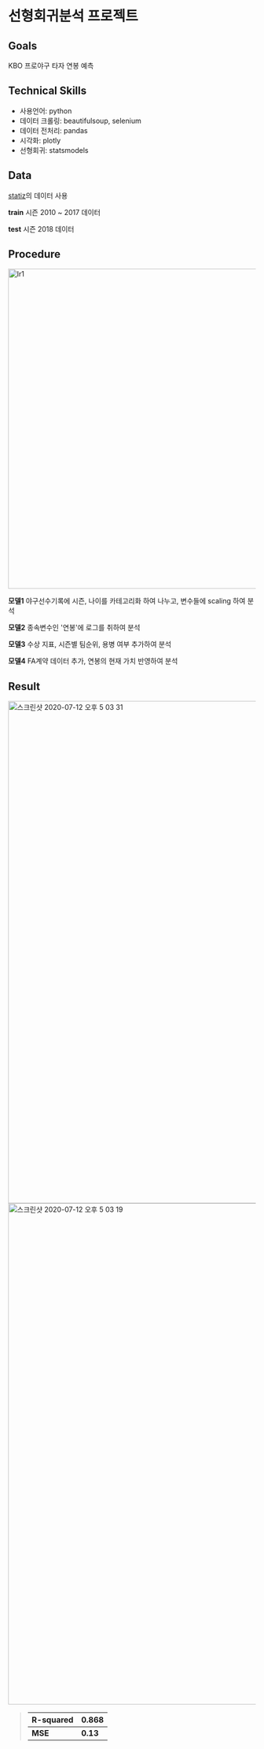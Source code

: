 # 선형회귀분석 프로젝트

## Goals
KBO 프로야구 타자 연봉 예측

## Technical Skills
- 사용언어: python
- 데이터 크롤링: beautifulsoup, selenium
- 데이터 전처리: pandas
- 시각화: plotly
- 선형회귀: statsmodels

## Data
[statiz](http://www.statiz.co.kr/main.php)의 데이터 사용

**train** 
    시즌 2010 ~ 2017 데이터

**test**
    시즌 2018 데이터

## Procedure
<img width="650" alt="lr1" src="https://user-images.githubusercontent.com/57264003/87558203-cbfe1380-c6f3-11ea-90b1-3605180511f3.png">

**모델1**   야구선수기록에 시즌, 나이를 카테고리화 하여 나누고, 변수들에 scaling 하여 분석

**모델2**
    종속변수인 '연봉'에 로그를 취하여 분석

**모델3**
   수상 지표, 시즌별 팀순위, 용병 여부 추가하여 분석

**모델4**
    FA계약 데이터 추가, 연봉의 현재 가치 반영하여 분석

## Result

<img width="1020" alt="스크린샷 2020-07-12 오후 5 03 31" src="https://user-images.githubusercontent.com/57264003/87558452-167f9000-c6f4-11ea-872a-723cca03fd61.png">
<img width="1018" alt="스크린샷 2020-07-12 오후 5 03 19" src="https://user-images.githubusercontent.com/57264003/87558458-18e1ea00-c6f4-11ea-97ce-fda641ee68a6.png">


> | **R-squared** | **0.868** |
> |--|--|
> | **MSE** | **0.13** |
